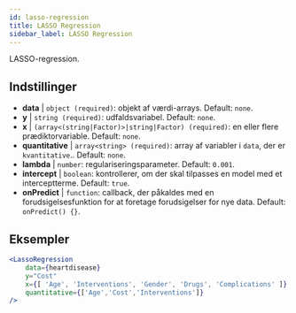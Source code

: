 ```yaml
---
id: lasso-regression
title: LASSO Regression
sidebar_label: LASSO Regression
---
```


LASSO-regression.

## Indstillinger

* __data__ | `object (required)`: objekt af værdi-arrays. Default: `none`.
* __y__ | `string (required)`: udfaldsvariabel. Default: `none`.
* __x__ | `(array<(string|Factor)>|string|Factor) (required)`: en eller flere prædiktorvariable. Default: `none`.
* __quantitative__ | `array<string> (required)`: array af variabler i `data`, der er `kvantitative`.. Default: `none`.
* __lambda__ | `number`: regulariseringsparameter. Default: `0.001`.
* __intercept__ | `boolean`: kontrollerer, om der skal tilpasses en model med et interceptterme. Default: `true`.
* __onPredict__ | `function`: callback, der påkaldes med en forudsigelsesfunktion for at foretage forudsigelser for nye data. Default: `onPredict() {}`.


## Eksempler

```jsx live
<LassoRegression
    data={heartdisease} 
    y="Cost"
    x={[ 'Age', 'Interventions', 'Gender', 'Drugs', 'Complications' ]}
    quantitative={['Age','Cost','Interventions']}
/>
```

